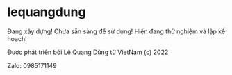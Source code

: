 # lequangdung

Đang xây dựng! Chưa sẵn sàng để sử dụng! Hiện đang thử nghiệm và lập kế hoạch!

Được phát triển bởi Lê Quang Dũng từ VietNam (c) 2022

Zalo: 0985171149